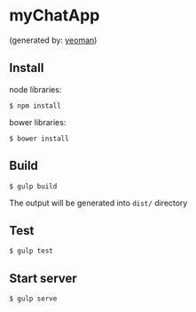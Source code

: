 # myChatApp

(generated by: [yeoman](yeoman.io)) 

## Install
node libraries:

```
$ npm install
```

bower libraries:

```
$ bower install
```

## Build

```
$ gulp build
```

The output will be generated into `dist/` directory

## Test

```
$ gulp test
```


## Start server

```
$ gulp serve
```

